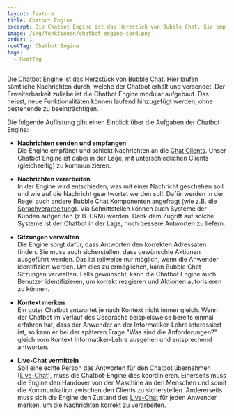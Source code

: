 ```yaml
---
layout: feature
title: Chatbot Engine
excerpt: Die Chatbot Engine ist das Herzstück von Bubble Chat. Sie empfängt, verarbeitet und sendet Nachrichten an die jeweiligen Chat Clients.
image: /img/funktionen/chatbot-engine-card.png
order: 1
rootTag: Chatbot Engine
tags:
  - RootTag
---
```


Die Chatbot Engine ist das Herzstück von Bubble Chat. Hier laufen sämtliche Nachrichten durch, welche der Chatbot erhält und versendet. Der Erweiterbarkeit zuliebe ist die Chatbot Engine modular aufgebaut. Das heisst, neue Funktionalitäten können laufend hinzugefügt werden, ohne bestehende zu beeinträchtigen.

Die folgende Auflistung gibt einen Einblick über die Aufgaben der Chatbot Engine:

- **Nachrichten senden und empfangen**<br>
  Die Engine empfängt und schickt Nachrichten an die [Chat Clients](/funktionen/chat-client). Unser Chatbot Engine ist dabei in der Lage, mit unterschiedlichen Clients (gleichzeitig) zu kommunizieren.

- **Nachrichten verarbeiten**<br>
  In der Engine wird entschieden, was mit einer Nachricht geschehen soll und wie auf die Nachricht geantwortet werden soll. Dafür werden in der Regel auch andere Bubble Chat Komponenten angefragt (wie z.B. die [Sprachverarbeitung](/funktionen/nlp)). Via Schnittstellen können auch Systeme der Kunden aufgerufen (z.B. CRM) werden. Dank dem Zugriff auf solche Systeme ist der Chatbot in der Lage, noch bessere Antworten zu liefern.

- **Sitzungen verwalten**<br>
  Die Engine sorgt dafür, dass Antworten den korrekten Adressaten finden. Sie muss auch sicherstellen, dass gewünschte Aktionen ausgeführt werden. Das ist teilweise nur möglich, wenn die Anwender identifiziert werden. Um dies zu ermöglichen, kann Bubble Chat Sitzungen verwalten. Falls gewünscht, kann die Chatbot Engine auch Benutzer identifizieren, um korrekt reagieren und Aktionen autorisieren zu können.

- **Kontext merken**<br>
  Ein guter Chatbot antwortet je nach Kontext nicht immer gleich. Wenn der Chatbot im Verlauf des Gesprächs beispielsweise bereits einmal erfahren hat, dass der Anwender an der Informatiker-Lehre interessiert ist, so kann er bei der späteren Frage "Was sind die Anforderungen?" gleich vom Kontext Informatiker-Lehre ausgehen und entsprechend antworten.

- **Live-Chat vermitteln**<br>
  Soll eine echte Person das Antworten für den Chatbot übernehmen ([Live-Chat](/funktionen/live-chat)), muss die Chatbot-Engine dies koordinieren. Einerseits muss die Engine den Handover von der Maschine an den Menschen und somit die Kommunikation zwischen den Clients zu sicherstellen. Andererseits muss sich die Engine den Zustand des [Live-Chat](/funktionen/live-chat) für jeden Anwender merken, um die Nachrichten korrekt zu verarbeiten.

